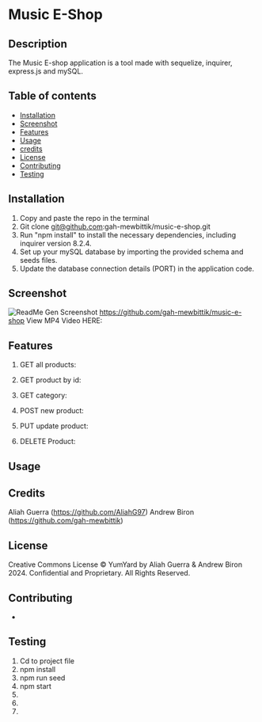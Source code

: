 # Music E-Shop

## Description
The Music E-shop application is a tool made with sequelize, inquirer, express.js and mySQL. 

## Table of contents
- [Installation](#installation)
- [Screenshot](#screenshot)
- [Features](#features)
- [Usage](#usage)
- [credits](#credits)
- [License](#license)
- [Contributing](#contributing)
- [Testing](#testing)


## Installation
1. Copy and paste the repo in the terminal
2. Git clone git@github.com:gah-mewbittik/music-e-shop.git
3. Run "npm install" to install the necessary dependencies, including inquirer version 8.2.4.
4. Set up your mySQL database by importing the provided schema and seeds files.
5. Update the database connection details (PORT) in the application code.

## Screenshot
![ReadMe Gen Screenshot](./public/images/music-e-shop-frontend-screenshot.gif)
https://github.com/gah-mewbittik/music-e-shop View MP4 Video HERE:


## Features

1. GET all products: 


2. GET product by id: 


3. GET category: 


4. POST new product: 


5. PUT update product: 


6. DELETE Product: 



## Usage


## Credits
Aliah Guerra (https://github.com/AliahG97)
Andrew Biron (https://github.com/gah-mewbittik)


## License
Creative Commons License
© YumYard by Aliah Guerra & Andrew Biron 2024. Confidential and Proprietary. All Rights Reserved.



## Contributing
- 

## Testing
1. Cd to project file
2. npm install
3. npm run seed
4. npm start
5. 
6. 
7. 



